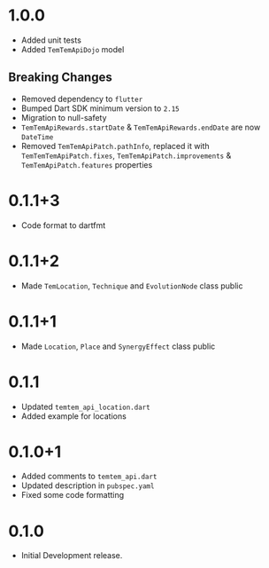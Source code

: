 # 1.0.0

* Added unit tests
* Added `TemTemApiDojo` model

## Breaking Changes

* Removed dependency to `flutter`
* Bumped Dart SDK minimum version to `2.15`
* Migration to null-safety
* `TemTemApiRewards.startDate` & `TemTemApiRewards.endDate` are now `DateTime`
* Removed `TemTemApiPatch.pathInfo`, replaced it with `TemTemTemApiPatch.fixes`, `TemTemApiPatch.improvements` & `TemTemApiPatch.features` properties

# 0.1.1+3

* Code format to dartfmt

# 0.1.1+2

* Made `TemLocation`, `Technique` and `EvolutionNode` class public

# 0.1.1+1

* Made `Location`, `Place` and `SynergyEffect` class public

# 0.1.1

* Updated `temtem_api_location.dart`
* Added example for locations

# 0.1.0+1

* Added comments to `temtem_api.dart`
* Updated description in `pubspec.yaml`
* Fixed some code formatting

# 0.1.0

* Initial Development release.
